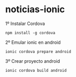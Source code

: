 # noticias-ionic

1º Instalar Cordova 
```
npm install -g cordova
```

2º Emular ionic en android
```
ionic cordova prepare android
```

3º Crear proyecto android
```
ionic cordova build android
```
